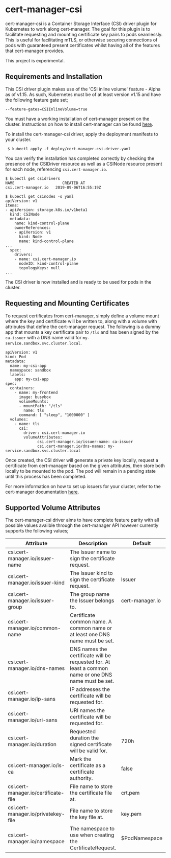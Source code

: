 # cert-manager-csi

cert-manager-csi is a Container Storage Interface (CSI) driver plugin for
Kubernetes to work along cert-manager. The goal for this plugin is to facilitate
requesting and mounting certificate key pairs to pods seamlessly. This is useful
for facilitating mTLS, or otherwise securing connections of pods with guaranteed
present certificates whilst having all of the features that cert-manager
provides.

This project is experimental.

## Requirements and Installation

This CSI driver plugin makes use of the 'CSI inline volume' feature - Alpha as
of v1.15. As such, Kubernetes must be of at least version v1.15 and have the
following feature gate set;
```
--feature-gates=CSIInlineVolume=true
```

You must have a working installation of cert-manager present on the cluster.
Instructions on how to install cert-manager can be found
[here](https://docs.cert-manager.io/en/latest/getting-started/install/kubernetes.html).

To install the cert-manager-csi driver, apply the deployment manifests to your
cluster.

```
 $ kubectl apply -f deploy/cert-manager-csi-driver.yaml
```

You can verify the installation has completed correctly by checking the presence
of the CSIDriver resource as well as a CSINode resource present for each node,
referencing `csi.cert-manager.io`.

```
$ kubectl get csidrivers
NAME                     CREATED AT
csi.cert-manager.io   2019-09-06T16:55:19Z

$ kubectl get csinodes -o yaml
apiVersion: v1
items:
- apiVersion: storage.k8s.io/v1beta1
  kind: CSINode
  metadata:
    name: kind-control-plane
    ownerReferences:
    - apiVersion: v1
      kind: Node
      name: kind-control-plane
...
  spec:
    drivers:
    - name: csi.cert-manager.io
      nodeID: kind-control-plane
      topologyKeys: null
...
```

The CSI driver is now installed and is ready to be used for pods in the cluster.

## Requesting and Mounting Certificates

To request certificates from cert-manager, simply define a volume mount where
the key and certificate will be written to, along with a volume with attributes
that define the cert-manager request. The following is a dummy app that mounts a
key certificate pair to `/tls` and has been signed by the `ca-issuer` with a
DNS name valid for `my-service.sandbox.svc.cluster.local`.

```
apiVersion: v1
kind: Pod
metadata:
  name: my-csi-app
  namespace: sandbox
  labels:
    app: my-csi-app
spec:
  containers:
    - name: my-frontend
      image: busybox
      volumeMounts:
      - mountPath: "/tls"
        name: tls
      command: [ "sleep", "1000000" ]
  volumes:
    - name: tls
      csi:
        driver: csi.cert-manager.io
        volumeAttributes:
              csi.cert-manager.io/issuer-name: ca-issuer
              csi.cert-manager.io/dns-names: my-service.sandbox.svc.cluster.local
```

Once created, the CSI driver will generate a private key locally, request a
certificate from cert-manager based on the given attributes, then store both
locally to be mounted to the pod. The pod will remain in a pending state until
this process has been completed.

For more information on how to set up issuers for your cluster, refer to the
cert-manager documentation
[here](https://docs.cert-manager.io/en/latest/tasks/issuers/index.html).

## Supported Volume Attributes

The cert-manager-csi driver aims to have complete feature parity with all
possible values availble through the cert-manager API however currently supports
the following values;

| Attribute                               | Description                                                                                          | Default            | Example                        |
|-----------------------------------------|------------------------------------------------------------------------------------------------------|--------------------|--------------------------------|
| csi.cert-manager.io/issuer-name      | The Issuer name to sign the certificate request.                                                     |                    | ca-issuer                      |
| csi.cert-manager.io/issuer-kind      | The Issuer kind to sign the certificate request.                                                     | Issuer             | ClusterIssuer                  |
| csi.cert-manager.io/issuer-group     | The group name the Issuer belongs to.                                                                | cert-manager.io | out.of.tree.foo                |
| csi.cert-manager.io/common-name      | Certificate common name. A common name or at least one DNS name must be set.                         |                    | my-cert.foo                    |
| csi.cert-manager.io/dns-names        | DNS names the certificate will be requested for. At least a common name or one DNS name must be set. |                    | a.b.foo.com,c.d.foo.com        |
| csi.cert-manager.io/ip-sans          | IP addresses the certificate will be requested for.                                                  |                    | 192.0.0.1,192.0.0.2            |
| csi.cert-manager.io/uri-sans         | URI names the certificate will be requested for.                                                     |                    | spiffe://foo.bar.cluster.local |
| csi.cert-manager.io/duration         | Requested duration the signed certificate will be valid for.                                         | 720h               | 1880h                          |
| csi.cert-manager.io/is-ca            | Mark the certificate as a certificate authority.                                                     | false              | true                           |
| csi.cert-manager.io/certificate-file | File name to store the certificate file at.                                                          | crt.pem            | bar/foo.crt                    |
| csi.cert-manager.io/privatekey-file  | File name to store the key file at.                                                                  | key.pem            | bar/foo.key                    |
| csi.cert-manager.io/namespace        | The namespace to use when creating the CertificateRequest.                                           | $PodNamespace      | my-namespace                   |
